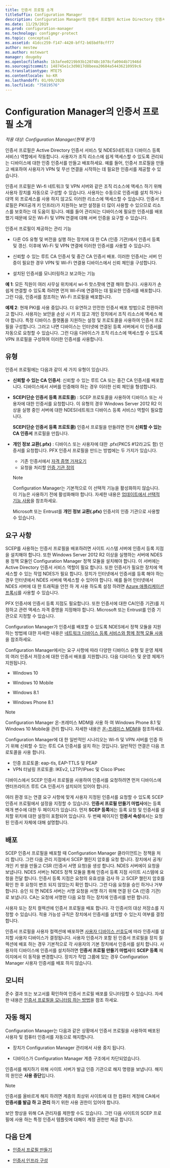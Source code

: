 ```yaml
---
title: 인증서 프로필 소개
titleSuffix: Configuration Manager
description: Configuration Manager의 인증서 프로필이 Active Directory 인증서 서비스에서 작동하는 방식을 알아봅니다.
ms.date: 11/29/2019
ms.prod: configuration-manager
ms.technology: configmgr-protect
ms.topic: conceptual
ms.assetid: 41dcc259-f147-4420-bff2-b65bdf8cff77
author: mestew
ms.author: mstewart
manager: dougeby
ms.openlocfilehash: 1b3afee0219b93b120748c1078cfa0944b71946d
ms.sourcegitcommit: 148745e1c3d9817d8beea20684a54436210959c6
ms.translationtype: MTE75
ms.contentlocale: ko-KR
ms.lasthandoff: 01/09/2020
ms.locfileid: "75819576"
---
```

# <a name="introduction-to-certificate-profiles-in-configuration-manager"></a>Configuration Manager의 인증서 프로필 소개

*적용 대상: Configuration Manager(현재 분기)*

인증서 프로필은 Active Directory 인증서 서비스 및 NDES(네트워크 디바이스 등록 서비스) 역할에서 작동합니다. 사용자가 조직 리소스에 쉽게 액세스할 수 있도록 관리되는 디바이스에 대한 인증 인증서를 만들고 배포하세요. 예를 들어, 인증서 프로필을 만들고 배포하여 사용자가 VPN 및 무선 연결을 시작하는 데 필요한 인증서를 제공할 수 있습니다.

인증서 프로필은 Wi-fi 네트워크 및 VPN 서버와 같은 조직 리소스에 액세스 하기 위해 사용자 장치를 자동으로 구성할 수 있습니다. 사용자는 수동으로 인증서를 설치 하거나 대역 외 프로세스를 사용 하지 않고도 이러한 리소스에 액세스할 수 있습니다. 인증서 프로필은 PKI(공개 키 인프라)가 지원하는 보안 설정을 더 많이 사용할 수 있으므로 리소스를 보호하는 데 도움이 됩니다. 예를 들어 관리되는 디바이스에 필요한 인증서를 배포했기 때문에 모든 Wi-Fi 및 VPN 연결에 대해 서버 인증을 요구할 수 있습니다.

인증서 프로필이 제공하는 관리 기능  

- 다른 OS 유형 및 버전을 실행 하는 장치에 대 한 CA (인증 기관)에서 인증서 등록 및 갱신. 이후에 Wi-Fi 및 VPN 연결에 이러한 인증서를 사용할 수 있습니다.  

- 신뢰할 수 있는 루트 CA 인증서 및 중간 CA 인증서 배포. 이러한 인증서는 서버 인증이 필요한 경우 VPN 및 Wi-Fi 연결용 디바이스에서 신뢰 체인을 구성합니다.  

- 설치된 인증서를 모니터링하고 보고하는 기능  

**예 1**: 모든 직원이 여러 사무실 위치에서 wi-fi 핫스팟에 연결 해야 합니다. 사용자가 손쉽게 연결할 수 있도록 하려면 먼저 Wi-Fi에 연결하는 데 필요한 인증서를 배포합니다. 그런 다음, 인증서를 참조하는 Wi-Fi 프로필을 배포합니다.  

**예제 2**: 현재 PKI를 사용 중입니다. 더 유연하고 안전한 인증서 배포 방법으로 전환하려고 합니다. 사용자는 보안을 손상 시 키 지 않고 개인 장치에서 조직 리소스에 액세스 해야 합니다. 특정 디바이스 플랫폼을 지원하는 설정 및 프로토콜을 사용하여 인증서 프로필을 구성합니다. 그러고 나면 디바이스는 인터넷에 연결된 등록 서버에서 이 인증서를 자동으로 요청할 수 있습니다. 그런 다음 디바이스가 조직 리소스에 액세스할 수 있도록 VPN 프로필을 구성하여 이러한 인증서를 사용합니다.  

## <a name="types"></a>유형

인증서 프로필에는 다음과 같이 세 가지 유형이 있습니다.  

- **신뢰할 수 있는 CA 인증서**: 신뢰할 수 있는 루트 CA 또는 중간 CA 인증서를 배포합니다. 디바이스에서 서버를 인증해야 하는 경우 이러한 신뢰 체인을 형성합니다.  

- **SCEP(단순 인증서 등록 프로토콜)** : SCEP 프로토콜을 사용하여 디바이스 또는 사용자에 대한 인증서를 요청합니다. 이 유형의 경우 Windows Server 2012 R2 이상을 실행 중인 서버에 대한 NDES(네트워크 디바이스 등록 서비스) 역할이 필요합니다.

    **SCEP(단순 인증서 등록 프로토콜)** 인증서 프로필을 만들려면 먼저 **신뢰할 수 있는 CA 인증서** 프로필을 만듭니다.

- **개인 정보 교환(.pfx)** : 디바이스 또는 사용자에 대한 .pfx(PKCS #12라고도 함) 인증서를 요청합니다.<!--1321368--> PFX 인증서 프로필을 만드는 방법에는 두 가지가 있습니다.

  - 기존 인증서에서 [자격 증명 가져오기](/configmgr/mdm/deploy-use/import-pfx-certificate-profiles)
  - 요청을 처리할 [인증 기관 정의](/configmgr/mdm/deploy-use/create-pfx-certificate-profiles)

  > [!Note]  
  > Configuration Manager는 기본적으로 이 선택적 기능을 활성화하지 않습니다. 이 기능은 사용하기 전에 활성화해야 합니다. 자세한 내용은 [업데이트에서 선택적 기능 사용](/configmgr/core/servers/manage/install-in-console-updates#bkmk_options)을 참조하세요.<!--505213-->  

  Microsoft 또는 Entrust를 **개인 정보 교환(.pfx)** 인증서의 인증 기관으로 사용할 수 있습니다.

## <a name="requirements"></a>요구 사항

SCEP를 사용하는 인증서 프로필을 배포하려면 사이트 시스템 서버에 인증서 등록 지점을 설치해야 합니다. 또한 Windows Server 2012 R2 이상을 실행하는 서버에 NDES용 정책 모듈인 Configuration Manager 정책 모듈을 설치해야 합니다. 이 서버에는 Active Directory 인증서 서비스 역할이 필요 합니다. 또한 인증서가 필요한 장치에 액세스할 수 있는 작업 NDES가 필요 합니다. 장치가 인터넷에서 인증서를 등록 해야 하는 경우 인터넷에서 NDES 서버에 액세스할 수 있어야 합니다. 예를 들어 인터넷에서 NDES 서버에 대 한 트래픽을 안전 하 게 사용 하도록 설정 하려면 [Azure 애플리케이션 프록시](https://docs.microsoft.com/azure/active-directory/manage-apps/application-proxy)를 사용할 수 있습니다.

PFX 인증서에 인증서 등록 지점도 필요합니다. 또한 인증서에 대한 CA(인증 기관)를 지정하고 관련 액세스 자격 증명을 지정해야 합니다. Microsoft 또는 Entrust를 인증 기관으로 지정할 수 있습니다.  

Configuration Manager가 인증서를 배포할 수 있도록 NDES에서 정책 모듈을 지원하는 방법에 대한 자세한 내용은 [네트워크 디바이스 등록 서비스와 함께 정책 모듈 사용](https://docs.microsoft.com/previous-versions/windows/it-pro/windows-server-2012-R2-and-2012/dn473016\(v=ws.11\))을 참조하세요.

Configuration Manager에서는 요구 사항에 따라 다양한 디바이스 유형 및 운영 체제의 여러 인증서 저장소에 대한 인증서 배포를 지원합니다. 다음 디바이스 및 운영 체제가 지원됩니다.  

- Windows 10

- Windows 10 Mobile

- Windows 8.1  

- Windows Phone 8.1  

> [!NOTE]  
> Configuration Manager 온-프레미스 MDM을 사용 하 여 Windows Phone 8.1 및 Windows 10 Mobile을 관리 합니다. 자세한 내용은 [온-프레미스 MDM](/configmgr/mdm/understand/manage-mobile-devices-with-on-premises-infrastructure)을 참조하세요.

Configuration Manager에 대 한 일반적인 시나리오는 Wi-fi 및 VPN 서버를 인증 하기 위해 신뢰할 수 있는 루트 CA 인증서를 설치 하는 것입니다. 일반적인 연결은 다음 프로토콜을 사용 합니다.

- 인증 프로토콜: eap-tls, EAP-TTLS 및 PEAP
- VPN 터널링 프로토콜: IKEv2, L2TP/IPsec 및 Cisco IPsec

디바이스에서 SCEP 인증서 프로필을 사용하여 인증서를 요청하려면 먼저 디바이스에 엔터프라이즈 루트 CA 인증서가 설치되어 있어야 합니다.  

여러 환경 또는 연결 요구 사항에 맞게 사용자 지정된 인증서를 요청할 수 있도록 SCEP 인증서 프로필에서 설정을 지정할 수 있습니다. **인증서 프로필 만들기 마법사**에는 등록 매개 변수에 대한 두 페이지가 있습니다. 먼저 **SCEP 등록**에는 등록 요청 및 인증서를 설치할 위치에 대한 설정이 포함되어 있습니다. 두 번째 페이지인 **인증서 속성**에서는 요청된 인증서 자체에 대해 설명합니다.  

## <a name="deploy"></a>배포

SCEP 인증서 프로필을 배포할 때 Configuration Manager 클라이언트는 정책을 처리 합니다. 그런 다음 관리 지점에서 SCEP 챌린지 암호를 요청 합니다. 장치에서 공개/개인 키 쌍을 만들고 CSR (인증서 서명 요청)을 생성 합니다. NDES 서버에이 요청을 보냅니다. NDES 서버는 NDES 정책 모듈을 통해 인증서 등록 지점 사이트 시스템에 요청을 전달 합니다. 인증서 등록 지점은 요청의 유효성을 검사 하 고 SCEP 챌린지 암호를 확인 한 후 요청이 변조 되지 않았는지 확인 합니다. 그런 다음 요청을 승인 하거나 거부 합니다. 승인 되 면 NDES 서버는 서명 요청을 서명 하기 위해 연결 된 CA (인증 기관)로 보냅니다. CA는 요청에 서명한 다음 요청 하는 장치에 인증서를 반환 합니다.

사용자 또는 장치 컬렉션에 인증서 프로필을 배포 합니다. 각 인증서의 대상 저장소를 지정할 수 있습니다. 적용 가능성 규칙은 장치에서 인증서를 설치할 수 있는지 여부를 결정 합니다.

인증서 프로필을 사용자 컬렉션에 배포하면 [사용자 디바이스 선호도](/configmgr/apps/deploy-use/link-users-and-devices-with-user-device-affinity)에 따라 인증서를 설치할 사용자 디바이스가 결정됩니다. 사용자 인증서가 포함 된 인증서 프로필을 장치 컬렉션에 배포 하는 경우 기본적으로 각 사용자의 기본 장치에서 인증서를 설치 합니다. 사용자의 디바이스에 인증서를 설치하려면 **인증서 프로필 만들기 마법사**의 **SCEP 등록** 페이지에서 이 동작을 변경합니다. 장치가 작업 그룹에 있는 경우 Configuration Manager 사용자 인증서를 배포 하지 않습니다.  

## <a name="monitor"></a>모니터

준수 결과 또는 보고서를 확인하여 인증서 프로필 배포를 모니터링할 수 있습니다. 자세한 내용은 [인증서 프로필을 모니터링 하는 방법](/configmgr/protect/deploy-use/monitor-certificate-profiles)을 참조 하세요.

## <a name="automatic-revocation"></a>자동 해지

Configuration Manager는 다음과 같은 상황에서 인증서 프로필을 사용하여 배포된 사용자 및 컴퓨터 인증서를 자동으로 해지합니다.  

- 장치가 Configuration Manager 관리에서 사용 중지 됩니다.  

- 디바이스가 Configuration Manager 계층 구조에서 차단되었습니다.  

인증서를 해지하기 위해 사이트 서버가 발급 인증 기관으로 해지 명령을 보냅니다. 해지의 원인은 **사용 중단**입니다.

> [!NOTE]
> 인증서를 올바르게 해지 하려면 계층의 최상위 사이트에 대 한 컴퓨터 계정에 CA에서 **인증서를 발급 하 고 관리** 하기 위한 사용 권한이 있어야 합니다.
>
> 보안 향상을 위해 CA 관리자를 제한할 수도 있습니다. 그런 다음 사이트의 SCEP 프로필에 사용 하는 특정 인증서 템플릿에 대해이 계정 권한만 제공 합니다.

## <a name="next-steps"></a>다음 단계

- [인증서 프로필 만들기](/configmgr/protect/deploy-use/create-certificate-profiles)

- [인증서 인프라 구성](/configmgr/protect/deploy-use/certificate-infrastructure)

